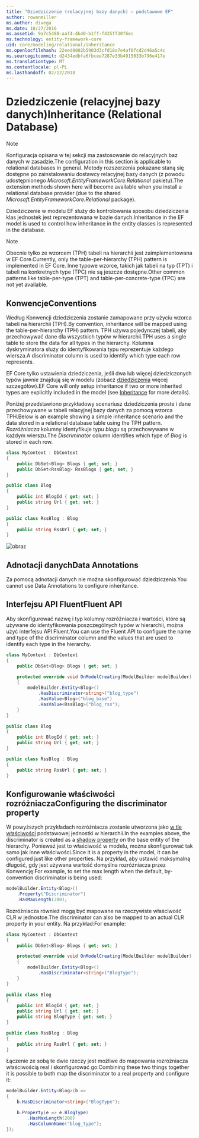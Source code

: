 ```yaml
---
title: "Dziedziczenie (relacyjnej bazy danych) — podstawowe EF"
author: rowanmiller
ms.author: divega
ms.date: 10/27/2016
ms.assetid: 9a7c5488-aaf4-4b40-b1ff-f435ff30f6ec
ms.technology: entity-framework-core
uid: core/modeling/relational/inheritance
ms.openlocfilehash: 22eed0002b5903d3cfd18a7e4af0fcd2d46a5c4c
ms.sourcegitcommit: d2434edbfa6fbcee7287e33b4915033b796e417e
ms.translationtype: MT
ms.contentlocale: pl-PL
ms.lasthandoff: 02/12/2018
---
```

# <a name="inheritance-relational-database"></a><span data-ttu-id="a72ae-102">Dziedziczenie (relacyjnej bazy danych)</span><span class="sxs-lookup"><span data-stu-id="a72ae-102">Inheritance (Relational Database)</span></span>

> [!NOTE]  
> <span data-ttu-id="a72ae-103">Konfiguracja opisana w tej sekcji ma zastosowanie do relacyjnych baz danych w zasadzie.</span><span class="sxs-lookup"><span data-stu-id="a72ae-103">The configuration in this section is applicable to relational databases in general.</span></span> <span data-ttu-id="a72ae-104">Metody rozszerzenia pokazane staną się dostępne po zainstalowaniu dostawcy relacyjnej bazy danych (z powodu udostępnionego *Microsoft.EntityFrameworkCore.Relational* pakietu).</span><span class="sxs-lookup"><span data-stu-id="a72ae-104">The extension methods shown here will become available when you install a relational database provider (due to the shared *Microsoft.EntityFrameworkCore.Relational* package).</span></span>

<span data-ttu-id="a72ae-105">Dziedziczenie w modelu EF służy do kontrolowania sposobu dziedziczenia klas jednostek jest reprezentowana w bazie danych.</span><span class="sxs-lookup"><span data-stu-id="a72ae-105">Inheritance in the EF model is used to control how inheritance in the entity classes is represented in the database.</span></span>

> [!NOTE]  
> <span data-ttu-id="a72ae-106">Obecnie tylko ze wzorcem (TPH) tabeli na hierarchii jest zaimplementowana w EF Core.</span><span class="sxs-lookup"><span data-stu-id="a72ae-106">Currently, only the table-per-hierarchy (TPH) pattern is implemented in EF Core.</span></span> <span data-ttu-id="a72ae-107">Inne typowe wzorce, takich jak tabeli na typ (TPT) i tabeli na konkretnych type (TPC) nie są jeszcze dostępne.</span><span class="sxs-lookup"><span data-stu-id="a72ae-107">Other common patterns like table-per-type (TPT) and table-per-concrete-type (TPC) are not yet available.</span></span>

## <a name="conventions"></a><span data-ttu-id="a72ae-108">Konwencje</span><span class="sxs-lookup"><span data-stu-id="a72ae-108">Conventions</span></span>

<span data-ttu-id="a72ae-109">Według Konwencji dziedziczenia zostanie zamapowane przy użyciu wzorca tabeli na hierarchii (TPH).</span><span class="sxs-lookup"><span data-stu-id="a72ae-109">By convention, inheritance will be mapped using the table-per-hierarchy (TPH) pattern.</span></span> <span data-ttu-id="a72ae-110">TPH używa pojedynczej tabeli, aby przechowywać dane dla wszystkich typów w hierarchii.</span><span class="sxs-lookup"><span data-stu-id="a72ae-110">TPH uses a single table to store the data for all types in the hierarchy.</span></span> <span data-ttu-id="a72ae-111">Kolumna dyskryminatora służy do identyfikowania typu reprezentuje każdego wiersza.</span><span class="sxs-lookup"><span data-stu-id="a72ae-111">A discriminator column is used to identify which type each row represents.</span></span>

<span data-ttu-id="a72ae-112">EF Core tylko ustawienia dziedziczenia, jeśli dwa lub więcej dziedziczonych typów jawnie znajdują się w modelu (zobacz [dziedziczenia](../inheritance.md) więcej szczegółów).</span><span class="sxs-lookup"><span data-stu-id="a72ae-112">EF Core will only setup inheritance if two or more inherited types are explicitly included in the model (see [Inheritance](../inheritance.md) for more details).</span></span>

<span data-ttu-id="a72ae-113">Poniżej przedstawiono przykładowy scenariusz dziedziczenia proste i dane przechowywane w tabeli relacyjnej bazy danych za pomocą wzorca TPH.</span><span class="sxs-lookup"><span data-stu-id="a72ae-113">Below is an example showing a simple inheritance scenario and the data stored in a relational database table using the TPH pattern.</span></span> <span data-ttu-id="a72ae-114">*Rozróżniacza* kolumny identyfikuje typu *blogu* są przechowywane w każdym wierszu.</span><span class="sxs-lookup"><span data-stu-id="a72ae-114">The *Discriminator* column identifies which type of *Blog* is stored in each row.</span></span>

<!-- [!code-csharp[Main](samples/core/relational/Modeling/Conventions/Samples/InheritanceDbSets.cs)] -->
``` csharp
class MyContext : DbContext
{
    public DbSet<Blog> Blogs { get; set; }
    public DbSet<RssBlog> RssBlogs { get; set; }
}

public class Blog
{
    public int BlogId { get; set; }
    public string Url { get; set; }
}

public class RssBlog : Blog
{
    public string RssUrl { get; set; }
}
```

![obraz](_static/inheritance-tph-data.png)

## <a name="data-annotations"></a><span data-ttu-id="a72ae-116">Adnotacji danych</span><span class="sxs-lookup"><span data-stu-id="a72ae-116">Data Annotations</span></span>

<span data-ttu-id="a72ae-117">Za pomocą adnotacji danych nie można skonfigurować dziedziczenia.</span><span class="sxs-lookup"><span data-stu-id="a72ae-117">You cannot use Data Annotations to configure inheritance.</span></span>

## <a name="fluent-api"></a><span data-ttu-id="a72ae-118">Interfejsu API Fluent</span><span class="sxs-lookup"><span data-stu-id="a72ae-118">Fluent API</span></span>

<span data-ttu-id="a72ae-119">Aby skonfigurować nazwę i typ kolumny rozróżniacza i wartości, które są używane do identyfikowania poszczególnych typów w hierarchii, można użyć interfejsu API Fluent.</span><span class="sxs-lookup"><span data-stu-id="a72ae-119">You can use the Fluent API to configure the name and type of the discriminator column and the values that are used to identify each type in the hierarchy.</span></span>

<!-- [!code-csharp[Main](samples/core/relational/Modeling/FluentAPI/Samples/InheritanceTPHDiscriminator.cs?highlight=7,8,9,10)] -->
``` csharp
class MyContext : DbContext
{
    public DbSet<Blog> Blogs { get; set; }

    protected override void OnModelCreating(ModelBuilder modelBuilder)
    {
        modelBuilder.Entity<Blog>()
            .HasDiscriminator<string>("blog_type")
            .HasValue<Blog>("blog_base")
            .HasValue<RssBlog>("blog_rss");
    }
}

public class Blog
{
    public int BlogId { get; set; }
    public string Url { get; set; }
}

public class RssBlog : Blog
{
    public string RssUrl { get; set; }
}
```

## <a name="configuring-the-discriminator-property"></a><span data-ttu-id="a72ae-120">Konfigurowanie właściwości rozróżniacza</span><span class="sxs-lookup"><span data-stu-id="a72ae-120">Configuring the discriminator property</span></span>

<span data-ttu-id="a72ae-121">W powyższych przykładach rozróżniacza zostanie utworzona jako [w tle właściwości](xref:core/modeling/shadow-properties) podstawowej jednostki w hierarchii.</span><span class="sxs-lookup"><span data-stu-id="a72ae-121">In the examples above, the discriminator is created as a [shadow property](xref:core/modeling/shadow-properties) on the base entity of the hierarchy.</span></span> <span data-ttu-id="a72ae-122">Ponieważ jest to właściwość w modelu, można skonfigurować tak samo jak inne właściwości.</span><span class="sxs-lookup"><span data-stu-id="a72ae-122">Since it is a property in the model, it can be configured just like other properties.</span></span> <span data-ttu-id="a72ae-123">Na przykład, aby ustawić maksymalną długość, gdy jest używana wartość domyślna rozróżniacza przez Konwencję:</span><span class="sxs-lookup"><span data-stu-id="a72ae-123">For example, to set the max length when the default, by-convention discriminator is being used:</span></span>

```C#
modelBuilder.Entity<Blog>()
    .Property("Discriminator")
    .HasMaxLength(200);
```

<span data-ttu-id="a72ae-124">Rozróżniacza również mogą być mapowane na rzeczywiste właściwość CLR w jednostce.</span><span class="sxs-lookup"><span data-stu-id="a72ae-124">The discriminator can also be mapped to an actual CLR property in your entity.</span></span> <span data-ttu-id="a72ae-125">Na przykład:</span><span class="sxs-lookup"><span data-stu-id="a72ae-125">For example:</span></span>
```C#
class MyContext : DbContext
{
    public DbSet<Blog> Blogs { get; set; }

    protected override void OnModelCreating(ModelBuilder modelBuilder)
    {
        modelBuilder.Entity<Blog>()
            .HasDiscriminator<string>("BlogType");
    }
}

public class Blog
{
    public int BlogId { get; set; }
    public string Url { get; set; }
    public string BlogType { get; set; }
}

public class RssBlog : Blog
{
    public string RssUrl { get; set; }
}
```

<span data-ttu-id="a72ae-126">Łączenie ze sobą te dwie rzeczy jest możliwe do mapowania rozróżniacza właściwością real i skonfigurować go:</span><span class="sxs-lookup"><span data-stu-id="a72ae-126">Combining these two things together it is possible to both map the discriminator to a real property and configure it:</span></span>
```C#
modelBuilder.Entity<Blog>(b =>
{
    b.HasDiscriminator<string>("BlogType");

    b.Property(e => e.BlogType)
        .HasMaxLength(200)
        .HasColumnName("blog_type");
});
```
